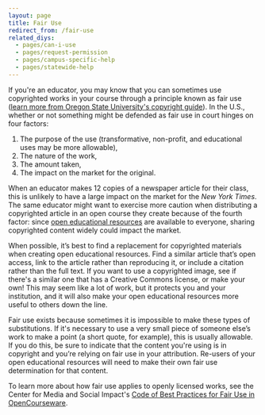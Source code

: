 ```yaml
---
layout: page
title: Fair Use
redirect_from: /fair-use
related_diys:
  - pages/can-i-use
  - pages/request-permission
  - pages/campus-specific-help
  - pages/statewide-help
---
```



If you're an educator, you may know that you can sometimes use copyrighted works in your
course through a principle known as fair use
([learn more from Oregon State University's copyright guide](https://guides.library.oregonstate.edu/copyright/fairuse)).
In the U.S., whether or not something might be defended as fair use in court hinges on
four factors:

1.  The purpose of the use (transformative, non-profit, and educational uses may be more
allowable),
2.  The nature of the work,
3.  The amount taken,
4.  The impact on the market for the original.

When an educator makes 12 copies of a newspaper article for their class, this is unlikely
to have a large impact on the market for the _New York Times_. The same educator might want
to exercise more caution when distributing a copyrighted article in an open course they
create because of the fourth factor: since
[open educational resources](https://en.wikipedia.org/wiki/Open_educational_resources)
are available to everyone, sharing copyrighted content widely could impact the market.

When possible, it’s best to find a replacement for copyrighted materials when creating
open educational resources. Find a similar article that’s open access, link to the article
rather than reproducing it, or include a citation rather than the full text. If you want
to use a copyrighted image, see if there's a similar one that has a Creative Commons
license, or make your own! This may seem like a lot of work, but it protects you and your
institution, and it will also make your open educational resources more useful to others
down the line.

Fair use exists because sometimes it is impossible to make these types of substitutions.
If it's necessary to use a very small piece of someone else’s work to make a point (a
short quote, for example), this is usually allowable. If you do this, be sure to indicate
that the content you're using is in copyright and you’re relying on fair use in your
attribution. Re-users of your open educational resources will need to make their own fair
use determination for that content.

To learn more about how fair use applies to openly licensed works, see the Center for
Media and Social Impact's
[Code of Best Practices for Fair Use in OpenCourseware](http://cmsimpact.org/code/code-best-practices-fair-use-opencourseware/).
